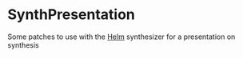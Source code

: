 # SynthPresentation
Some patches to use with the [Helm](https://tytel.org/helm/) synthesizer for a presentation on synthesis
